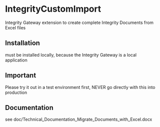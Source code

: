 # IntegrityCustomImport
Integrity Gateway extension to create complete Integrity Documents from Excel files

## Installation
must be installed locally, because the Integrity Gateway is a local application

## Important
Please try it out in a test environment first, NEVER go directly with this into production 

## Documentation
see doc/Technical_Documentation_Migrate_Documents_with_Excel.docx
